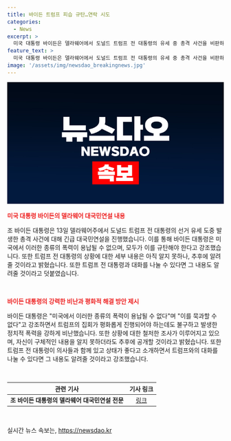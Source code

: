 ```yaml
---
title: 바이든 트럼프 피습 규탄…연락 시도
categories:
  - News
excerpt: >
  미국 대통령 바이든은 델라웨어에서 도널드 트럼프 전 대통령의 유세 중 총격 사건을 비판하며 이런 종류의 폭력은 용납할 수 없다고 강조하며, 트럼프가 의사들과 함께 있다고 소개하면서 대화 가능성을 열어뒀다. 바이든은 현재 상황에 대한 조사가 진행 중이며, 트럼프와 연락을 시도했고, 상황에 대해 더 많은 정보를 얻을 시 알릴 것이라고 밝혔다. 이러한 폭력은 모두가 규탄해야 한다고 강조했다.
feature_text: >
  미국 대통령 바이든은 델라웨어에서 도널드 트럼프 전 대통령의 유세 중 총격 사건을 비판하며 이런 종류의 폭력은 용납할 수 없다고 강조하며, 트럼프가 의사들과 함께 있다고 소개하면서 대화 가능성을 열어뒀다. 바이든은 현재 상황에 대한 조사가 진행 중이며, 트럼프와 연락을 시도했고, 상황에 대해 더 많은 정보를 얻을 시 알릴 것이라고 밝혔다. 이러한 폭력은 모두가 규탄해야 한다고 강조했다.
image: '/assets/img/newsdao_breakingnews.jpg'
---
```


<p><img src="/assets/img/newsdao_breakingnews.jpg" alt="implanttips 속보" /></p>

<p><b><span style="color: #ee2323;">미국 대통령 바이든의 델라웨어 대국민연설 내용</span></b></p>

<p>조 바이든 대통령은 13일 델라웨어주에서 도널드 트럼프 전 대통령의 선거 유세 도중 발생한 총격 사건에 대해 긴급 대국민연설을 진행했습니다. 이를 통해 바이든 대통령은 미국에서 이러한 종류의 폭력이 용납될 수 없으며, 모두가 이를 규탄해야 한다고 강조했습니다. 또한 트럼프 전 대통령의 상황에 대한 세부 내용은 아직 알지 못하나, 추후에 알려줄 것이라고 밝혔습니다. 또한 트럼프 전 대통령과 대화를 나눌 수 있다면 그 내용도 알려줄 것이라고 덧붙였습니다.</p>

<p data-ke-size="size16">&nbsp;</p>

<p><b><span style="color: #ee2323;">바이든 대통령의 강력한 비난과 평화적 해결 방안 제시</span></b></p>

<p>바이든 대통령은 "미국에서 이러한 종류의 폭력이 용납될 수 없다"며 "이를 묵과할 수 없다"고 강조하면서 트럼프의 집회가 평화롭게 진행되어야 하는데도 불구하고 발생한 정치적 폭력을 강하게 비난했습니다. 또한 상황에 대한 철저한 조사가 이루어지고 있으며, 자신이 구체적인 내용을 알지 못하더라도 추후에 공개할 것이라고 밝혔습니다. 또한 트럼프 전 대통령이 의사들과 함께 있고 상태가 좋다고 소개하면서 트럼프와의 대화를 나눌 수 있다면 그 내용도 알려줄 것이라고 강조했습니다.</p>

<p data-ke-size="size16">&nbsp;</p>

<table>
<thead>
<tr>
<th style="text-align: center;">관련 기사</th>
<th style="text-align: center;">기사 링크</th>
</tr>
</thead>
<tbody>
<tr>
<td style="text-align: center; height: 17px;"><b>조 바이든 대통령의 델라웨어 대국민연설 전문</b></td>
<td style="text-align: center; height: 17px;"><a href="https://news1.kr/articles/?4380474" target="_blank" rel="nofollow">링크</a></td>
</tr>
</tbody>
</table>

<p data-ke-size="size16">&nbsp;</p>
실시간 뉴스 속보는, <a href="https://newsdao.kr" rel="dofollow">https://newsdao.kr</a>


